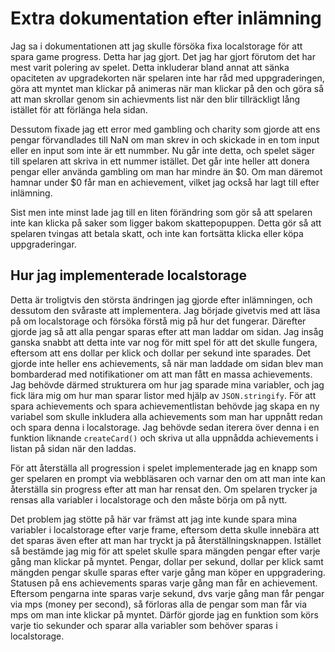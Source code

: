 # Extra dokumentation efter inlämning
Jag sa i dokumentationen att jag skulle försöka fixa localstorage för att spara game progress. Detta har jag gjort. Det jag har gjort förutom det har mest varit polering av spelet. Detta inkluderar bland annat att sänka opaciteten av upgradekorten när spelaren inte har råd med uppgraderingen, göra att myntet man klickar på animeras när man klickar på den och göra så att man skrollar genom sin achievments list när den blir tillräckligt lång istället för att förlänga hela sidan.

Dessutom fixade jag ett error med gambling och charity som gjorde att ens pengar förvandlades till NaN om man skrev in och skickade in en tom input eller en input som inte är ett nummber. Nu går inte detta, och spelet säger till spelaren att skriva in ett nummer istället. Det går inte heller att donera pengar eller använda gambling om man har mindre än $0. Om man däremot hamnar under $0 får man en achievement, vilket jag också har lagt till efter inlämning.

Sist men inte minst lade jag till en liten förändring som gör så att spelaren inte kan klicka på saker som ligger bakom skattepopuppen. Detta gör så att spelaren tvingas att betala skatt, och inte kan fortsätta klicka eller köpa uppgraderingar.

## Hur jag implementerade localstorage
Detta är troligtvis den största ändringen jag gjorde efter inlämningen, och dessutom den svåraste att implementera. Jag började givetvis med att läsa på om localstorage och försöka förstå mig på hur det fungerar. Därefter gjorde jag så att alla pengar sparas efter att man laddar om sidan. Jag insåg ganska snabbt att detta inte var nog för mitt spel för att det skulle fungera, eftersom att ens dollar per klick och dollar per sekund inte sparades. Det gjorde inte heller ens achievements, så när man laddade om sidan blev man bombarderad med notifikationer om att man fått en massa achievements. Jag behövde därmed strukturera om hur jag sparade mina variabler, och jag fick lära mig om hur man sparar listor med hjälp av ```JSON.stringify```. För att spara achievements och spara achievementlistan behövde jag skapa en ny variabel som skulle inkludera alla achievements som man har uppnått redan och spara denna i localstorage. Jag behövde sedan iterera över denna i en funktion liknande ```createCard()``` och skriva ut alla uppnådda achievements i listan på sidan när den laddas.

För att återställa all progression i spelet implementerade jag en knapp som ger spelaren en prompt via webbläsaren och varnar den om att man inte kan återställa sin progress efter att man har rensat den. Om spelaren trycker ja rensas alla variabler i localstorage och den måste börja om på nytt.

Det problem jag stötte på här var främst att jag inte kunde spara mina variabler i localstorage efter varje frame, eftersom detta skulle innebära att det sparas även efter att man har tryckt ja på återställningsknappen. Istället så bestämde jag mig för att spelet skulle spara mängden pengar efter varje gång man klickar på myntet. Pengar, dollar per sekund, dollar per klick samt mängden pengar skulle sparas efter varje gång man köper en uppgradering. Statusen på ens achievements sparas varje gång man får en achievement. Eftersom pengarna inte sparas varje sekund, dvs varje gång man får pengar via mps (money per second), så förloras alla de pengar som man får via mps om man inte klickar på myntet. Därför gjorde jag en funktion som körs varje tio sekunder och sparar alla variabler som behöver sparas i localstorage.